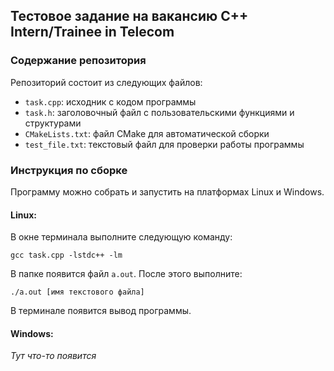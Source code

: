 ## Тестовое задание на вакансию C++ Intern/Trainee in Telecom
### Содержание репозитория

Репозиторий состоит из следующих файлов:

- `task.cpp`: исходник с кодом программы
- `task.h`: заголовочный файл с пользовательскими функциями и структурами
- `CMakeLists.txt`: файл CMake для автоматической сборки
- `test_file.txt`: текстовый файл для проверки работы программы

### Инструкция по сборке

Программу можно собрать и запустить на платформах Linux и Windows.

#### Linux: 

В окне терминала выполните следующую команду:
```
gcc task.cpp -lstdc++ -lm
```
В папке появится файл `a.out`. После этого выполните:
```
./a.out [имя текстового файла]
```
В терминале появится вывод программы.

#### Windows:

_Тут что-то появится_